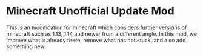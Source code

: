 # Minecraft Unofficial Update Mod
This is an modification for minecraft which considers further versions of minecraft such as 1.13, 1.14 and newer from a different angle. In this mod, we improve what is already there, remove what has not stuck, and also add something new.
